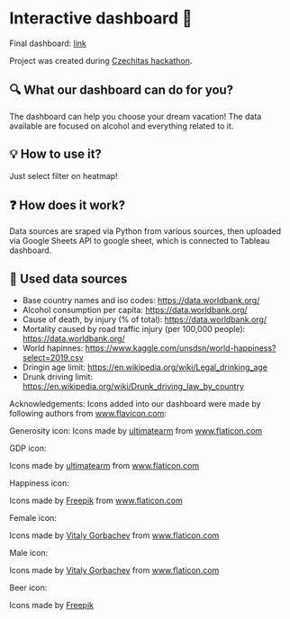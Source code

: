 # Interactive dashboard :beer:

Final dashboard: [link](https://public.tableau.com/profile/veronika.ierna#!/vizhome/Hackathonreport/Vberdovolenej?publish=yes)

Project was created during [Czechitas hackathon](https://www.czechitas.cz/en/calendar/event/19996/).

## :mag: What our dashboard can do for you?
The dashboard can help you choose your dream vacation! The data available are focused on alcohol and everything related to it.

## :bulb: How to use it?
Just select filter on heatmap!

## :question: How does it work?
Data sources are sraped via Python from various sources, then uploaded via Google Sheets API to google sheet, which is connected to Tableau dashboard.

## :newspaper: Used data sources 
- Base country names and iso codes: https://data.worldbank.org/
- Alcohol consumption per capita: https://data.worldbank.org/
- Cause of death, by injury (% of total): https://data.worldbank.org/
- Mortality caused by road traffic injury (per 100,000 people): https://data.worldbank.org/
- World hapinnes: https://www.kaggle.com/unsdsn/world-happiness?select=2019.csv
- Dringin age limit: https://en.wikipedia.org/wiki/Legal_drinking_age
- Drunk driving limit: https://en.wikipedia.org/wiki/Drunk_driving_law_by_country

Acknowledgements:
Icons added into our dashboard were made by following authors from www.flavicon.com:

Generosity icon: 
Icons made by <a href="https://www.flaticon.com/authors/ultimatearm" title="ultimatearm">ultimatearm</a> from <a href="https://www.flaticon.com/" title="Flaticon">www.flaticon.com</a>

GDP icon:
<div>Icons made by <a href="https://www.flaticon.com/authors/ultimatearm" title="ultimatearm">ultimatearm</a> from <a href="https://www.flaticon.com/" title="Flaticon">www.flaticon.com</a></div>

Happiness icon: 
<div>Icons made by <a href="https://www.freepik.com" title="Freepik">Freepik</a> from <a href="https://www.flaticon.com/" title="Flaticon">www.flaticon.com</a></div>

Female icon:
<div>Icons made by <a href="" title="Vitaly Gorbachev">Vitaly Gorbachev</a> from <a href="https://www.flaticon.com/" title="Flaticon">www.flaticon.com</a></div>

Male icon:
<div>Icons made by <a href="https://www.flaticon.com/authors/vitaly-gorbachev" title="Vitaly Gorbachev">Vitaly Gorbachev</a> from <a href="https://www.flaticon.com/" title="Flaticon">www.flaticon.com</a></div>

Beer icon:
<div>Icons made by <a href="https://www.freepik.com" title="Freepik">Freepik</a>
